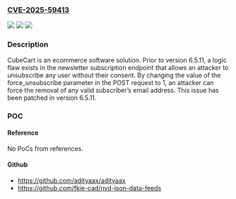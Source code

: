 ### [CVE-2025-59413](https://cve.mitre.org/cgi-bin/cvename.cgi?name=CVE-2025-59413)
![](https://img.shields.io/static/v1?label=Product&message=v6&color=blue)
![](https://img.shields.io/static/v1?label=Version&message=%3C%206.5.11%20&color=brightgreen)
![](https://img.shields.io/static/v1?label=Vulnerability&message=CWE-862%3A%20Missing%20Authorization&color=brightgreen)

### Description

CubeCart is an ecommerce software solution. Prior to version 6.5.11, a logic flaw exists in the newsletter subscription endpoint that allows an attacker to unsubscribe any user without their consent. By changing the value of the force_unsubscribe parameter in the POST request to 1, an attacker can force the removal of any valid subscriber’s email address. This issue has been patched in version 6.5.11.

### POC

#### Reference
No PoCs from references.

#### Github
- https://github.com/adityaax/adityaax
- https://github.com/fkie-cad/nvd-json-data-feeds

